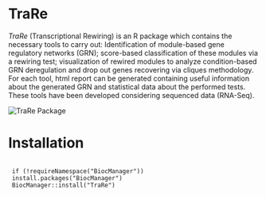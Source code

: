 # TraRe

*TraRe* (Transcriptional Rewiring) is an R package which contains the necessary tools to carry out: 
Identification of module-based gene regulatory networks (GRN); score-based classification of these modules 
via a rewiring test; visualization of rewired modules to analyze condition-based GRN deregulation and drop 
out genes recovering via cliques methodology. For each tool, html report can be generated containing useful 
information about the generated GRN and statistical data about the performed tests. These tools have been 
developed considering sequenced data (RNA-Seq).

![TraRe Package](https://github.com/ubioinformat/TraRe/blob/Version_1_3_0/vignettes/Trare.png)

# Installation 
```{r, eval=FALSE}

 if (!requireNamespace("BiocManager"))
 install.packages("BiocManager")
 BiocManager::install("TraRe")

```